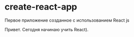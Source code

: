# create-react-app
Первое приложение созданное с использованием React js

Привет. Сегодня начинаю учить React).
